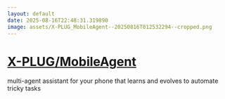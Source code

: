```yaml
---
layout: default
date: 2025-08-16T22:48:31.319890
image: assets/X-PLUG_MobileAgent--20250816T012532294--cropped.png
---
```


# [X-PLUG/MobileAgent](https://github.com/X-PLUG/MobileAgent)

multi-agent assistant for your phone that learns and evolves to automate tricky tasks
